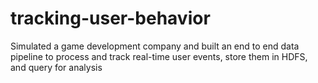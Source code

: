 # tracking-user-behavior
Simulated a game development company and built an end to end data pipeline to process and track real-time user events, store them in HDFS, and query for analysis 
